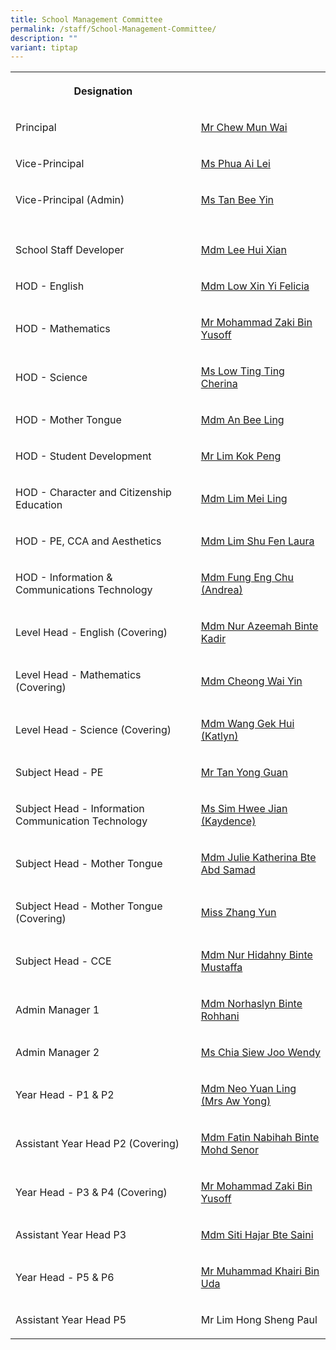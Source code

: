 ```yaml
---
title: School Management Committee
permalink: /staff/School-Management-Committee/
description: ""
variant: tiptap
---
```

<table style="minWidth: 50px">
<colgroup>
<col>
<col>
</colgroup>
<tbody>
<tr>
<th rowspan="1" colspan="1">
<p>Designation
<br>
</p>
</th>
<th rowspan="1" colspan="1">
<p></p>
</th>
</tr>
<tr>
<td rowspan="1" colspan="1">
<p>Principal</p>
</td>
<td rowspan="1" colspan="1">
<p><a href="mailto:CHEW_Mun_Wai@schools.gov.sg" rel="noopener noreferrer nofollow" target="_blank">Mr Chew Mun Wai</a>
</p>
</td>
</tr>
<tr>
<td rowspan="1" colspan="1">
<p>Vice-Principal
<br>
</p>
</td>
<td rowspan="1" colspan="1">
<p><a href="mailto:PHUA_Ai_Lei@schools.gov.sg" rel="noopener noreferrer nofollow" target="_blank">Ms Phua Ai Lei</a> 
<br>
</p>
</td>
</tr>
<tr>
<td rowspan="1" colspan="1">
<p>Vice-Principal (Admin)</p>
</td>
<td rowspan="1" colspan="1">
<p><a href="mailto:Tan_Bee_Yin@schools.gov.sg" rel="noopener noreferrer nofollow" target="_blank">Ms Tan Bee Yin</a>
</p>
</td>
</tr>
<tr>
<td rowspan="1" colspan="1">
<p></p>
</td>
<td rowspan="1" colspan="1">
<p></p>
</td>
</tr>
<tr>
<td rowspan="1" colspan="1">
<p>School Staff Developer
<br>
</p>
</td>
<td rowspan="1" colspan="1">
<p><a href="mailto:lee_hui_xian@schools.gov.sg" rel="noopener noreferrer nofollow" target="_blank">Mdm Lee Hui Xian</a> 
<br>
</p>
</td>
</tr>
<tr>
<td rowspan="1" colspan="1">
<p>HOD - English</p>
</td>
<td rowspan="1" colspan="1">
<p><a href="mailto:Low_Xinyi@schools.gov.sg" rel="noopener noreferrer nofollow" target="_blank">Mdm Low Xin Yi Felicia</a>
</p>
</td>
</tr>
<tr>
<td rowspan="1" colspan="1">
<p>HOD - Mathematics</p>
</td>
<td rowspan="1" colspan="1">
<p><a href="mailto:mohammad_zaki_yusoff@schools.gov.sg" rel="noopener noreferrer nofollow" target="_blank">Mr Mohammad Zaki Bin Yusoff</a>
</p>
</td>
</tr>
<tr>
<td rowspan="1" colspan="1">
<p>HOD - Science</p>
</td>
<td rowspan="1" colspan="1">
<p><a href="mailto:low_ting_ting_cherina@schools.gov.sg" rel="noopener noreferrer nofollow" target="_blank">Ms Low Ting Ting Cherina</a>
</p>
</td>
</tr>
<tr>
<td rowspan="1" colspan="1">
<p>HOD - Mother Tongue</p>
</td>
<td rowspan="1" colspan="1">
<p><a href="mailto:an_bee_ling_miss@schools.gov.sg" rel="noopener noreferrer nofollow" target="_blank">Mdm An Bee Ling</a>
</p>
</td>
</tr>
<tr>
<td rowspan="1" colspan="1">
<p>HOD - Student Development</p>
</td>
<td rowspan="1" colspan="1">
<p><a href="mailto:lim_kok_peng@schools.gov.sg" rel="noopener noreferrer nofollow" target="_blank">Mr Lim Kok Peng</a>
</p>
</td>
</tr>
<tr>
<td rowspan="1" colspan="1">
<p>HOD - Character and Citizenship Education</p>
</td>
<td rowspan="1" colspan="1">
<p><a href="mailto:lim_mei_ling@schools.gov.sg" rel="noopener noreferrer nofollow" target="_blank">Mdm Lim Mei Ling</a>
</p>
</td>
</tr>
<tr>
<td rowspan="1" colspan="1">
<p>HOD - PE, CCA and Aesthetics</p>
</td>
<td rowspan="1" colspan="1">
<p><a href="mailto:lim_shu_fen_laura@schools.gov.sg" rel="noopener noreferrer nofollow" target="_blank">Mdm Lim Shu Fen Laura</a>
</p>
</td>
</tr>
<tr>
<td rowspan="1" colspan="1">
<p>HOD - Information &amp; Communications Technology</p>
</td>
<td rowspan="1" colspan="1">
<p><a href="mailto:fung_eng_chu@schools.gov.sg" rel="noopener noreferrer nofollow" target="_blank">Mdm Fung Eng Chu (Andrea)</a>
</p>
</td>
</tr>
<tr>
<td rowspan="1" colspan="1">
<p>Level Head - English (Covering)</p>
</td>
<td rowspan="1" colspan="1">
<p><a href="mailto:Azeemah_Bte_Kadir_Nur@schools.gov.sg" rel="noopener noreferrer nofollow" target="_blank">Mdm Nur Azeemah Binte Kadir</a>
</p>
</td>
</tr>
<tr>
<td rowspan="1" colspan="1">
<p>Level Head - Mathematics (Covering)</p>
</td>
<td rowspan="1" colspan="1">
<p><a href="mailto:cheong_wai_yin@schools.gov.sg" rel="noopener noreferrer nofollow" target="_blank">Mdm Cheong Wai Yin</a>
</p>
</td>
</tr>
<tr>
<td rowspan="1" colspan="1">
<p>Level Head - Science (Covering)</p>
</td>
<td rowspan="1" colspan="1">
<p><a href="mailto:Wang_Gek_Hui@schools.gov.sg" rel="noopener noreferrer nofollow" target="_blank">Mdm Wang Gek Hui (Katlyn)</a>
</p>
</td>
</tr>
<tr>
<td rowspan="1" colspan="1">
<p>Subject Head - PE</p>
</td>
<td rowspan="1" colspan="1">
<p><a href="mailto:tan_yong_guan@schools.gov.sg" rel="noopener noreferrer nofollow" target="_blank">Mr Tan Yong Guan</a>
</p>
</td>
</tr>
<tr>
<td rowspan="1" colspan="1">
<p>Subject Head - Information Communication Technology
<br>
</p>
</td>
<td rowspan="1" colspan="1">
<p><a href="mailto:sim_hwee_jian@schools.gov.sg" rel="noopener noreferrer nofollow" target="_blank">Ms Sim Hwee Jian (Kaydence)</a>
</p>
</td>
</tr>
<tr>
<td rowspan="1" colspan="1">
<p>Subject Head - Mother Tongue</p>
</td>
<td rowspan="1" colspan="1">
<p><a href="mailto:Julie_Katherina@schools.gov.sg" rel="noopener noreferrer nofollow" target="_blank">Mdm Julie Katherina Bte Abd Samad</a>
</p>
</td>
</tr>
<tr>
<td rowspan="1" colspan="1">
<p>Subject Head - Mother Tongue (Covering)</p>
</td>
<td rowspan="1" colspan="1">
<p><a href="mailto:zhang_yun@schools.gov.sg" rel="noopener noreferrer nofollow" target="_blank">Miss Zhang Yun</a>
</p>
</td>
</tr>
<tr>
<td rowspan="1" colspan="1">
<p>Subject Head - CCE</p>
</td>
<td rowspan="1" colspan="1">
<p><a href="mailto:nur_hidahny_mustaffa@schools.gov.sg" rel="noopener noreferrer nofollow" target="_blank">Mdm Nur Hidahny Binte Mustaffa</a>
</p>
</td>
</tr>
<tr>
<td rowspan="1" colspan="1">
<p>Admin Manager 1</p>
</td>
<td rowspan="1" colspan="1">
<p><a href="mailto:Norhaslyn_ROHHANI@schools.gov.sg" rel="noopener noreferrer nofollow" target="_blank">Mdm Norhaslyn Binte Rohhani</a>
</p>
</td>
</tr>
<tr>
<td rowspan="1" colspan="1">
<p>Admin Manager 2</p>
</td>
<td rowspan="1" colspan="1">
<p><a href="mailto:Chia_Siew_Joo_Wendy@schools.gov.sg" rel="noopener noreferrer nofollow" target="_blank">Ms Chia Siew Joo Wendy</a>
</p>
</td>
</tr>
<tr>
<td rowspan="1" colspan="1">
<p>Year Head - P1 &amp; P2</p>
</td>
<td rowspan="1" colspan="1">
<p><a href="mailto:Neo_Yuan_Ling@schools.gov.sg" rel="noopener noreferrer nofollow" target="_blank">Mdm Neo Yuan Ling (Mrs Aw Yong)</a>
</p>
</td>
</tr>
<tr>
<td rowspan="1" colspan="1">
<p>Assistant Year Head P2 (Covering)</p>
</td>
<td rowspan="1" colspan="1">
<p><a href="mailto:fatin_nabihah@schools.gov.sg" rel="noopener noreferrer nofollow" target="_blank">Mdm Fatin Nabihah Binte Mohd Senor</a>
</p>
</td>
</tr>
<tr>
<td rowspan="1" colspan="1">
<p>Year Head - P3 &amp; P4 (Covering)</p>
</td>
<td rowspan="1" colspan="1">
<p><a href="mailto:mohammad_zaki_yusoff@schools.gov.sg" rel="noopener noreferrer nofollow" target="_blank">Mr Mohammad Zaki Bin Yusoff</a>
</p>
</td>
</tr>
<tr>
<td rowspan="1" colspan="1">
<p>Assistant Year Head P3</p>
</td>
<td rowspan="1" colspan="1">
<p><a href="mailto:siti_hajar_saini@schools.gov.sg" rel="noopener noreferrer nofollow" target="_blank">Mdm Siti Hajar Bte Saini</a>
</p>
</td>
</tr>
<tr>
<td rowspan="1" colspan="1">
<p>Year Head - P5 &amp; P6</p>
</td>
<td rowspan="1" colspan="1">
<p><a href="mailto:muhammad_khairi_uda@schools.gov.sg" rel="noopener noreferrer nofollow" target="_blank">Mr Muhammad Khairi Bin Uda</a>
</p>
</td>
</tr>
<tr>
<td rowspan="1" colspan="1">
<p>Assistant Year Head P5</p>
</td>
<td rowspan="1" colspan="1">
<p>Mr Lim Hong Sheng Paul</p>
</td>
</tr>
</tbody>
</table>
<p></p>